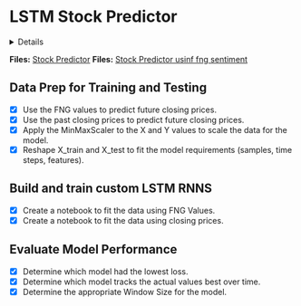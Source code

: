 # LSTM Stock Predictor

<details>
<ol>
<li>
Data Prep for Training and Testing
<li>
<li>
Build and train custom LSTM RNNS
<li>
<li>
Evaluate Model Performance
<li>
</ol>
</details>

**Files:** [Stock Predictor](./code/lstm_stock_predictor_closing.ipynb)
**Files:** [Stock Predictor usinf fng sentiment](./code/lstm_stock_predictor_fng.ipynb)

## Data Prep for Training and Testing

- [x] Use the FNG values to predict future closing prices.
- [x] Use the past closing prices to predict future closing prices. 
- [x] Apply the MinMaxScaler to the X and Y values to scale the data for the model. 
- [x] Reshape X_train and X_test to fit the model requirements (samples, time steps, features). 

## Build and train custom LSTM RNNS

- [x] Create a notebook to fit the data using FNG Values. 
- [x] Create a notebook to fit the data using closing prices. 

## Evaluate Model Performance

- [x] Determine which model had the lowest loss. 
- [x] Determine which model tracks the actual values best over time.
- [x] Determine the appropriate Window Size for the model. 
